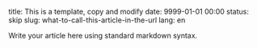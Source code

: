 title: This is a template, copy and modify
date: 9999-01-01 00:00
status: skip 
slug: what-to-call-this-article-in-the-url
lang: en
<!--
status: Set to skip above; options: draft, hidden, skip or published
modified:
tags:
keywords: coma, separated, keywords (HTML content only)
category: <I don't know that I need to use this>
summary: Brief description of content for index page
template: <maybe useful someday>
save_as: Save content to this relative path (IDK what this means)
url: <url to use for this article/page, how is this diff from slug?>
-->

Write your article here using standard markdown syntax.

